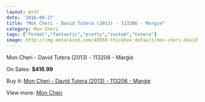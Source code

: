 ```yaml
---
layout: post
date: '2016-09-27'
title: "Mon Cheri - David Tutera (2013) - 113206 - Margie"
category: Mon Cheri
tags: ["formal","fantastic","pretty","custom","tutera"]
image: http://img.metalkind.com/48950-thickbox_default/mon-cheri-david-tutera-2013-113206-margie.jpg
---
```

Mon Cheri - David Tutera (2013) - 113206 - Margie

On Sales: **$416.99**
<a href="https://www.metalkind.com/en/mon-cheri/13771-mon-cheri-david-tutera-2013-113206-margie.html"><amp-img layout="responsive" width="600" height="600" src="//img.metalkind.com/48950-thickbox_default/mon-cheri-david-tutera-2013-113206-margie.jpg" alt="Mon Cheri - David Tutera (2013) - 113206 - Margie 0" /></a>
<a href="https://www.metalkind.com/en/mon-cheri/13771-mon-cheri-david-tutera-2013-113206-margie.html"><amp-img layout="responsive" width="600" height="600" src="//img.metalkind.com/48953-thickbox_default/mon-cheri-david-tutera-2013-113206-margie.jpg" alt="Mon Cheri - David Tutera (2013) - 113206 - Margie 1" /></a>

Buy it: [Mon Cheri - David Tutera (2013) - 113206 - Margie](https://www.metalkind.com/en/mon-cheri/13771-mon-cheri-david-tutera-2013-113206-margie.html "Mon Cheri - David Tutera (2013) - 113206 - Margie")

View more: [Mon Cheri](https://www.metalkind.com/en/90-mon-cheri "Mon Cheri")
